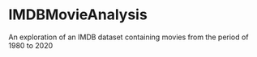 # IMDBMovieAnalysis
An exploration of an IMDB dataset containing movies from the period of 1980 to 2020
